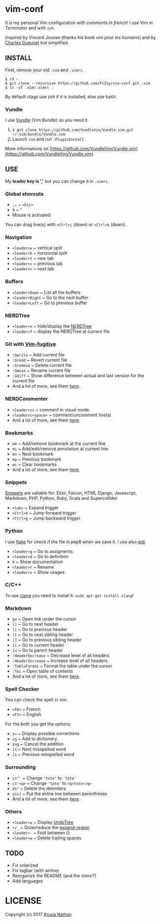 # vim-conf

It is my personal Vim configuration _with comments in french_! I use Vim in _Terminator_ and with `zsh`.

Inspired by Vincent Jousse (thanks his book *vim pour les humains*) and by [Charles Gueunet](https://github.com/CharlesGueunet) but simplified.



## INSTALL

First, remove your old `.vim` and `.vimrc`.
```
$ cd ~
$ git clone --recursive https://github.com/FtZzy/vim-conf.git .vim
$ ln -sf .vim/.vimrc .
```
By default ctags use zsh if it is installed, else use bash.


### Vundle

I use [Vundle](https://github.com/VundleVim/Vundle.vim) (_Vim Bundle_) so you need it.

1. `$ git clone https://github.com/VundleVim/Vundle.vim.git ~/.vim/bundle/Vundle.vim`
1. Launch `vim` and run `:PluginInstall`

More informations on [https://github.com/VundleVim/Vundle.vim](https://github.com/VundleVim/Vundle.vim).



## USE

My **leader key is ','** but you can change it in `.vimrc`.


### Global shorcuts

* `;;` ~ `<Esc>`
* `0` ~ `^`
* Mouse is activated

You can drag line(s) with `<Ctrl>j` (down) or `<Ctrl>k` (down).


### Navigation

* `<leader>v` ~ vertical split
* `<leader>h` ~ horizontal split
* `<leader>t` ~ new tab
* `<leader><` ~ previous tab
* `<leader>>` ~ next tab


### Buffers

* `<leader>Down` ~ List all the buffers
* `<leader>Right` ~ Go to the next buffer
* `<leader>Left` ~ Go to previous buffer


### NERDTree

* `<leader>n` ~ hide/display the [NERDTree](https://github.com/scrooloose/nerdtree)
* `<leader>f` ~ display the NERDTree at current file


### Git with [Vim-fugitive](http://github.com/tpope/vim-fugitive)

* `:Gwrite` ~ Add current file
* `:Gread` ~ Revert current file
* `:Gremove` ~ Delete current file
* `:Gmove` ~ Rename current file
* `:Gdiff` ~ Show difference between actual and last version for the current file
* And a lot of more, see them [here](http://vimcasts.org/episodes/fugitive-vim---a-complement-to-command-line-git/).


### NERDCommenter

* `<leader>cc` ~ comment in visual mode
* `<leader>c<space>` ~ comment/uncomment line(s)
* And a lot of more, see them [here](https://github.com/scrooloose/nerdcommenter).


### Bookmarks

* `mm` ~ Add/remove bookmark at the current line
* `mi` ~ Add/edit/remove annotation at current line
* `mn` ~ Next bookmark
* `mp` ~ Previous bookmark
* `mc` ~ Clear bookmarks
* And a lot of more, see them [here](https://github.com/MattesGroeger/vim-bookmarks).


### Snippets

[Snippets](https://github.com/honza/vim-snippets) are vailable for: Elixir, Falcon, HTML Django, Javascript, Markdown, PHP, Python, Ruby, Scala and Supercollider.

* `<tab>` ~ Expand trigger
* `<Ctrl>b` ~ Jump forward trigger
* `<Ctrl>g` ~ Jump backward trigger


### Python

I use [flake](https://github.com/andviro/flake8-vim) for check if the file is pep8 when we save it. I use also [jedi](https://github.com/davidhalter/jedi-vim).

* `<leader>g` ~ Go to assigments
* `<leader>d` ~ Go to definition
* `K` ~ Show documentation
* `<leader>r` ~ Rename
* `<leader>s` ~ Show usages


### C/C++

To use [clang](https://github.com/justmao945/vim-clang) you need to install it: `sudo apt-get install clang`!


### Markdown

* `gx` ~ Open link under the cursor
* `]]` ~ Go to next header
* `[[` ~ Go to previous header
* `][` ~ Go to next sibling header
* `[]` ~ Go to previous sibling header
* `]c` ~ Go to current header
* `]u` ~ Go to parent header
* `:HeaderDecrease` ~ Decrease level of all headers
* `:HeaderIncrease` ~ Increase level of all headers
* `:TableFormat` ~ Format the table under the cursor
* `:Toc` ~ Open table of contents
* And a lot of more, see them [here](https://github.com/plasticboy/vim-markdown).


### Spell Checker

You can check the spell in vim.

* `<F6>` ~ French
* `<F7>` ~ English

For the both you get the options:

* `z=` ~ Display possible corrections
* `zg` ~ Add to dictionary
* `zug` ~ Cancel the addition
* `]s` ~ Next misspelled word
* `[s` ~ Previous misspelled word


### Surrounding

* `cs"'` ~ Change `"toto"` to `'toto'`
* `cs'<q>` ~ Change `'toto'` to `<q>toto</q>`
* `ds"` ~ Delete the delimiters
* `yss)` ~ Put the entire line between parentheses
* And a lot of more, see them [here](https://github.com/https://github.com/tpope/vim-surround).


### Others

* `<leader>u` ~ Display [UndoTree](https://github.com/mbbill/undotree)
* `+/_` ~ Grow/reduce the [expand-region](https://github.com/terryma/vim-expand-region)
* `<leader>-` ~ Fold between {}
* `<leader>w` ~ Delete trailing spaces



## TODO

* Fix solarized
* Fix tagbar (with airline)
* Reorganize the README (and the vimrc?)
* Add languages





# LICENSE
Copyright (c) 2017 [Krupa Nathan](https://github.com/FtZzy)
